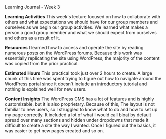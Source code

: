 Learning Journal - Week 3

**Learning Activities**
This week's lecture focused on how to collaborate with others and what expectations we should have for our group members and ourselves as we begin our group activities. We learned what makes a person a good group member and what we should expect from ourselves and others as a result of it.

**Resources**
I learned how to access and operate the site by reading numerous posts on the WordPress forums. Because this work was essentially replicating the site using WordPress, the majority of the content was copied from the prior practical.

**Estimated Hours**
This practical took just over 2 hours to create. A large chunk of this time was spent trying to figure out how to navigate around the WordPress portal since it doesn't include an introductory tutorial and nothing is explained well for new users.

**Content Insights**
The WordPress CMS has a lot of features and is highly customizable, but it is also proprietary. Because of this, The layout is not familiar to new users, so I struggled to know what to do and how to set up my page correctly. It included a lot of what I would call bloat by default spread over many sections and hidden under dropdowns that made it difficult to create a site the way I wanted. Once I figured out the basics, it was easier to get new pages created and so on.





